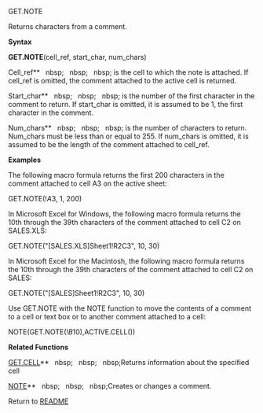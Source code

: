 GET.NOTE

Returns characters from a comment.

**Syntax**

**GET.NOTE**(cell\_ref, start\_char, num\_chars)

Cell\_ref**&nbsp;&nbsp;&nbsp;nbsp;&nbsp;&nbsp;&nbsp;nbsp;&nbsp;&nbsp;&nbsp;nbsp;&nbsp;is the cell to which the note is
attached. If cell\_ref is omitted, the comment attached to the active
cell is returned.

Start\_char**&nbsp;&nbsp;&nbsp;nbsp;&nbsp;&nbsp;&nbsp;nbsp;&nbsp;&nbsp;&nbsp;nbsp;&nbsp;is the number of the first character
in the comment to return. If start\_char is omitted, it is assumed to be
1, the first character in the comment.

Num\_chars**&nbsp;&nbsp;&nbsp;nbsp;&nbsp;&nbsp;&nbsp;nbsp;&nbsp;&nbsp;&nbsp;nbsp;&nbsp;is the number of characters to return.
Num\_chars must be less than or equal to 255. If num\_chars is omitted,
it is assumed to be the length of the comment attached to cell\_ref.

**Examples**

The following macro formula returns the first 200 characters in the
comment attached to cell A3 on the active sheet:

GET.NOTE(\!$A$3, 1, 200)

In Microsoft Excel for Windows, the following macro formula returns the
10th through the 39th characters of the comment attached to cell C2 on
SALES.XLS:

GET.NOTE("\[SALES.XLS\]Sheet1\!R2C3", 10, 30)

In Microsoft Excel for the Macintosh, the following macro formula
returns the 10th through the 39th characters of the comment attached to
cell C2 on SALES:

GET.NOTE("\[SALES\]Sheet1\!R2C3", 10, 30)

Use GET.NOTE with the NOTE function to move the contents of a comment to
a cell or text box or to another comment attached to a cell:

NOTE(GET.NOTE(\!$B$10),ACTIVE.CELL())

**Related Functions**

[GET.CELL](GET.CELL.md)**&nbsp;&nbsp;&nbsp;nbsp;&nbsp;&nbsp;&nbsp;nbsp;&nbsp;&nbsp;&nbsp;nbsp;Returns information about the specified cell

[NOTE](NOTE.md)**&nbsp;&nbsp;&nbsp;nbsp;&nbsp;&nbsp;&nbsp;nbsp;&nbsp;&nbsp;&nbsp;nbsp;Creates or changes a comment.



Return to [README](README.md)

